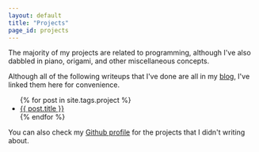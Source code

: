 ```yaml
---
layout: default
title: "Projects"
page_id: projects
---
```


The majority of my projects are related to programming, although I've also dabbled in piano, origami, and other miscellaneous concepts.

Although all of the following writeups that I've done are all in my [blog](/blog), I've linked them here for convenience.
  
<ul>
    {% for post in site.tags.project %}
        <li><a href="{{ post.url }}">{{ post.title }}</a></li>
    {% endfor %}
</ul>

You can also check my [Github profile][git] for the projects that I didn't writing about.

  [git]: http://github.com/michael0x2a